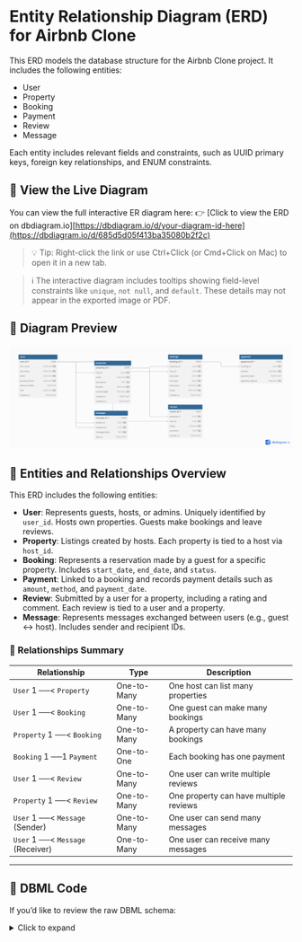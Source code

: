 # Entity Relationship Diagram (ERD) for Airbnb Clone

This ERD models the database structure for the Airbnb Clone project. It includes the following entities:

- User
- Property
- Booking
- Payment
- Review
- Message

Each entity includes relevant fields and constraints, such as UUID primary keys, foreign key relationships, and ENUM constraints.

## 🔗 View the Live Diagram

You can view the full interactive ER diagram here:
👉 [Click to view the ERD on dbdiagram.io][https://dbdiagram.io/d/your-diagram-id-here](https://dbdiagram.io/d/685d5d05f413ba35080b2f2c)

> 💡 Tip: Right-click the link or use Ctrl+Click (or Cmd+Click on Mac) to open it in a new tab.

> ℹ️ The interactive diagram includes tooltips showing field-level constraints like `unique`, `not null`, and `default`. These details may not appear in the exported image or PDF.


## 📎 Diagram Preview

![ER Diagram Preview](./first-erd-preview.png)


## 🧩 Entities and Relationships Overview

This ERD includes the following entities:

- **User**: Represents guests, hosts, or admins. Uniquely identified by `user_id`. Hosts own properties. Guests make bookings and leave reviews.
- **Property**: Listings created by hosts. Each property is tied to a host via `host_id`.
- **Booking**: Represents a reservation made by a guest for a specific property. Includes `start_date`, `end_date`, and `status`.
- **Payment**: Linked to a booking and records payment details such as `amount`, `method`, and `payment_date`.
- **Review**: Submitted by a user for a property, including a rating and comment. Each review is tied to a user and a property.
- **Message**: Represents messages exchanged between users (e.g., guest ↔ host). Includes sender and recipient IDs.

### 🔗 Relationships Summary

| Relationship                       | Type         | Description                                  |
|-----------------------------------|--------------|----------------------------------------------|
| `User` 1 ──< `Property`           | One-to-Many  | One host can list many properties            |
| `User` 1 ──< `Booking`           | One-to-Many  | One guest can make many bookings             |
| `Property` 1 ──< `Booking`       | One-to-Many  | A property can have many bookings            |
| `Booking` 1 ──1 `Payment`        | One-to-One   | Each booking has one payment                 |
| `User` 1 ──< `Review`            | One-to-Many  | One user can write multiple reviews          |
| `Property` 1 ──< `Review`        | One-to-Many  | One property can have multiple reviews       |
| `User` 1 ──< `Message` (Sender)  | One-to-Many  | One user can send many messages              |
| `User` 1 ──< `Message` (Receiver)| One-to-Many  | One user can receive many messages           |


---



## 📄 DBML Code

If you’d like to review the raw DBML schema:

<details>
<summary>Click to expand</summary>

// Airbnb Clone Database Design in DBML

Table users {
  user_id UUID [primary key]
  first_name VARCHAR [not null]
  last_name VARCHAR [not null]
  email VARCHAR [unique, not null, note: 'Must be unique']
  password_hash VARCHAR [not null]
  phone_number VARCHAR
  role VARCHAR [not null, note: 'ENUM (guest, host, admin)']
  created_at TIMESTAMP [default: `CURRENT_TIMESTAMP`]
}

Table properties {
  property_id UUID [primary key]
  host_id UUID [not null]
  name VARCHAR [not null]
  description TEXT [not null]
  location VARCHAR [not null]
  pricepernight DECIMAL [not null]
  created_at TIMESTAMP [default: `CURRENT_TIMESTAMP`]
  updated_at TIMESTAMP [note: 'ON UPDATE CURRENT_TIMESTAMP']
}

Table bookings {
  booking_id UUID [primary key]
  property_id UUID [not null]
  user_id UUID [not null]
  start_date DATE [not null]
  end_date DATE [not null]
  total_price DECIMAL [not null]
  status VARCHAR [not null, note: 'ENUM (pending, confirmed, canceled)']
  created_at TIMESTAMP [default: `CURRENT_TIMESTAMP`]
}

Table payments {
  payment_id UUID [primary key]
  booking_id UUID [not null]
  amount DECIMAL [not null]
  payment_date TIMESTAMP [default: `CURRENT_TIMESTAMP`]
  payment_method VARCHAR [not null, note: 'ENUM (credit_card, paypal, stripe)']
}

Table reviews {
  review_id UUID [primary key]
  property_id UUID [not null]
  user_id UUID [not null]
  rating INTEGER [not null, note: 'CHECK rating BETWEEN 1 AND 5']
  comment TEXT [not null]
  created_at TIMESTAMP [default: `CURRENT_TIMESTAMP`]
}

Table messages {
  message_id UUID [primary key]
  sender_id UUID [not null]
  recipient_id UUID [not null]
  message_body TEXT [not null]
  sent_at TIMESTAMP [default: `CURRENT_TIMESTAMP`]
}

// Foreign Key Relationships
Ref: properties.host_id > users.user_id
Ref: bookings.user_id > users.user_id
Ref: bookings.property_id > properties.property_id
Ref: payments.booking_id > bookings.booking_id
Ref: reviews.user_id > users.user_id
Ref: reviews.property_id > properties.property_id
Ref: messages.sender_id > users.user_id
Ref: messages.recipient_id > users.user_id


